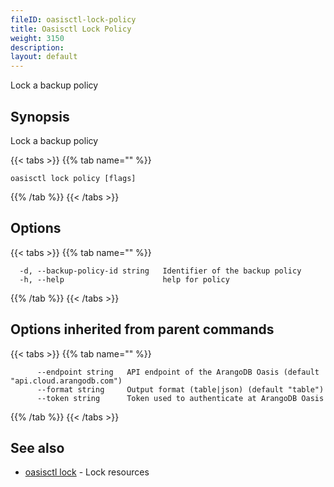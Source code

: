 ```yaml
---
fileID: oasisctl-lock-policy
title: Oasisctl Lock Policy
weight: 3150
description: 
layout: default
---
```

Lock a backup policy

## Synopsis

Lock a backup policy

{{< tabs >}}
{{% tab name="" %}}
```
oasisctl lock policy [flags]
```
{{% /tab %}}
{{< /tabs >}}

## Options

{{< tabs >}}
{{% tab name="" %}}
```
  -d, --backup-policy-id string   Identifier of the backup policy
  -h, --help                      help for policy
```
{{% /tab %}}
{{< /tabs >}}

## Options inherited from parent commands

{{< tabs >}}
{{% tab name="" %}}
```
      --endpoint string   API endpoint of the ArangoDB Oasis (default "api.cloud.arangodb.com")
      --format string     Output format (table|json) (default "table")
      --token string      Token used to authenticate at ArangoDB Oasis
```
{{% /tab %}}
{{< /tabs >}}

## See also

* [oasisctl lock]()	 - Lock resources

